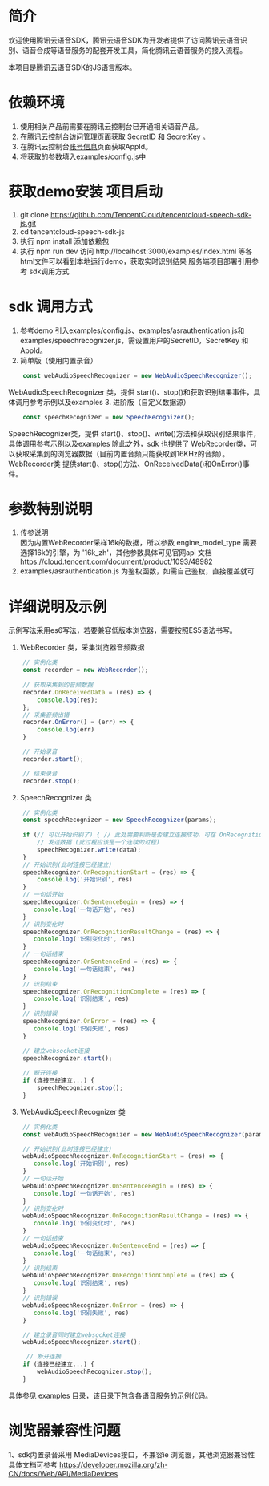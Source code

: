 # 简介

欢迎使用腾讯云语音SDK，腾讯云语音SDK为开发者提供了访问腾讯云语音识别、语音合成等语音服务的配套开发工具，简化腾讯云语音服务的接入流程。

本项目是腾讯云语音SDK的JS语言版本。

# 依赖环境

1. 使用相关产品前需要在腾讯云控制台已开通相关语音产品。
2. 在腾讯云控制台[访问管理](https://console.cloud.tencent.com/cam/capi)页面获取 SecretID 和 SecretKey 。
3. 在腾讯云控制台[账号信息](https://console.cloud.tencent.com/developer)页面获取AppId。
4. 将获取的参数填入examples/config.js中

# 获取demo安装  项目启动

1. git clone https://github.com/TencentCloud/tencentcloud-speech-sdk-js.git
2. cd tencentcloud-speech-sdk-js
3. 执行 npm install 添加依赖包
4. 执行 npm run dev 访问 http://localhost:3000/examples/index.html 等各html文件可以看到本地运行demo，获取实时识别结果
服务端项目部署引用参考 sdk调用方式

# sdk 调用方式

1. 参考demo 引入examples/config.js、examples/asrauthentication.js和examples/speechrecognizer.js，需设置用户的SecretID，SecretKey 和 AppId。
2. 简单版（使用内置录音）
```javascript 
    const webAudioSpeechRecognizer = new WebAudioSpeechRecognizer();
```
WebAudioSpeechRecognizer 类，提供 start()、stop()和获取识别结果事件，具体调用参考示例以及examples
3. 进阶版（自定义数据源）
```javascript 
    const speechRecognizer = new SpeechRecognizer();
```
SpeechRecognizer类，提供 start()、stop()、write()方法和获取识别结果事件，具体调用参考示例以及examples 
除此之外，sdk 也提供了 WebRecorder类，可以获取采集到的浏览器数据（目前内置音频只能获取到16KHz的音频）。  
WebRecorder类 提供start()、stop()方法、OnReceivedData()和OnError()事件。


# 参数特别说明

1. 传参说明  
   因为内置WebRecorder采样16k的数据，所以参数 engine_model_type 需要选择16k的引擎，为 '16k_zh'，其他参数具体可见官网api 文档 https://cloud.tencent.com/document/product/1093/48982
2. examples/asrauthentication.js 为鉴权函数，如需自己鉴权，直接覆盖就可


# 详细说明及示例
示例写法采用es6写法，若要兼容低版本浏览器，需要按照ES5语法书写。
1. WebRecorder 类，采集浏览器音频数据
```javascript 
    // 实例化类
    const recorder = new WebRecorder(); 
    
    // 获取采集到的音频数据
    recorder.OnReceivedData = (res) => {
        console.log(res);
    }; 
    // 采集音频出错
    recorder.OnError() = (err) => {
        console.log(err)
    }

    // 开始录音
    recorder.start();

    // 结束录音
    recorder.stop();
```   
2. SpeechRecognizer 类
```javascript 
    // 实例化类
    const speechRecognizer = new SpeechRecognizer(params); 
    
    if (// 可以开始识别了) { // 此处需要判断是否建立连接成功，可在 OnRecognitionStart 回调中加标识判断
        // 发送数据 (此过程应该是一个连续的过程)
        speechRecognizer.write(data);
    }
    // 开始识别(此时连接已经建立)
    speechRecognizer.OnRecognitionStart = (res) => {
        console.log('开始识别', res)
    }
    // 一句话开始
    speechRecognizer.OnSentenceBegin = (res) => {
       console.log('一句话开始', res)
    }
    // 识别变化时
    speechRecognizer.OnRecognitionResultChange = (res) => {
       console.log('识别变化时', res)
    }
    // 一句话结束
    speechRecognizer.OnSentenceEnd = (res) => {
       console.log('一句话结束', res)
    }
    // 识别结束
    speechRecognizer.OnRecognitionComplete = (res) => {
       console.log('识别结束', res)
    }
    // 识别错误
    speechRecognizer.OnError = (res) => {
       console.log('识别失败', res)
    } 

    // 建立websocket连接
    speechRecognizer.start();
  
    // 断开连接
    if (连接已经建立...) {
        speechRecognizer.stop();
    }
```  
    
3. WebAudioSpeechRecognizer 类
```javascript 
    // 实例化类
    const webAudioSpeechRecognizer = new WebAudioSpeechRecognizer(params); 

    // 开始识别(此时连接已经建立)
    webAudioSpeechRecognizer.OnRecognitionStart = (res) => {
       console.log('开始识别', res)
    }
    // 一句话开始
    webAudioSpeechRecognizer.OnSentenceBegin = (res) => {
       console.log('一句话开始', res)
    }
    // 识别变化时
    webAudioSpeechRecognizer.OnRecognitionResultChange = (res) => {
       console.log('识别变化时', res)
    }
    // 一句话结束
    webAudioSpeechRecognizer.OnSentenceEnd = (res) => {
       console.log('一句话结束', res)
    }
    // 识别结束
    webAudioSpeechRecognizer.OnRecognitionComplete = (res) => {
       console.log('识别结束', res)
    }
    // 识别错误
    webAudioSpeechRecognizer.OnError = (res) => {
       console.log('识别失败', res)
    }

    // 建立录音同时建立websocket连接
    webAudioSpeechRecognizer.start();

     // 断开连接
    if (连接已经建立...) {
        webAudioSpeechRecognizer.stop();  
    }   
``` 
具体参见 [examples](https://github.com/TencentCloud/tencentcloud-speech-sdk-js/examples) 目录，该目录下包含各语音服务的示例代码。  

# 浏览器兼容性问题
1、sdk内置录音采用 MediaDevices接口，不兼容ie 浏览器，其他浏览器兼容性具体文档可参考 https://developer.mozilla.org/zh-CN/docs/Web/API/MediaDevices

